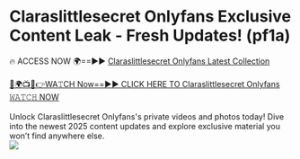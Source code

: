 # Claraslittlesecret Onlyfans Exclusive Content Leak - Fresh Updates! (pf1a)

🔥 ACCESS NOW 🌍==►► <a href="https://tinyurl.com/kvy9nzfs" rel="nofollow">Claraslittlesecret Onlyfans Latest Collection</a>
<br><br>
[🔴🌍📺📱👉WA𝚃CH Now==►► CLICK HERE TO Claraslittlesecret Onlyfans 𝚆𝙰𝚃𝙲𝙷 NOW](https://tinyurl.com/kvy9nzfs)
<br><br>
Unlock Claraslittlesecret Onlyfans's private videos and photos today! Dive into the newest 2025 content updates and explore exclusive material you won’t find anywhere else.
<br>
<a href="https://tinyurl.com/kvy9nzfs" rel="nofollow" data-target="animated-image.originalLink"><img src="https://camo.githubusercontent.com/8a4f000d20f83aca3bf7ec5f350d767afa0574a8a352519fd8cfa583a6f93a33/68747470733a2f2f692e696d6775722e636f6d2f644a486b345a712e676966" data-canonical-src="https://i.imgur.com/dJHk4Zq.gif" style="max-width: 100%; display: inline-block;" data-target="animated-image.originalImage"></a>
<br>
